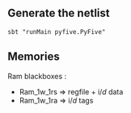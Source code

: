 ## Generate the netlist 

```
sbt "runMain pyfive.PyFive"
```

## Memories

Ram blackboxes : 
- Ram_1w_1rs => regfile + i$/d$ data
- Ram_1w_1ra => i$/d$ tags
